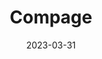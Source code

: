 ---
title: "Compage"
date: 2023-03-31
description: "Compage project changelog."
type : "changelog"
redirect_to_latest: true # Redirects the user to the latest version of this topic if they are on the root page itself.
latest_version: 0.0.3 # you must specify the latest version of this changelog
draft: false
weight: 1
---